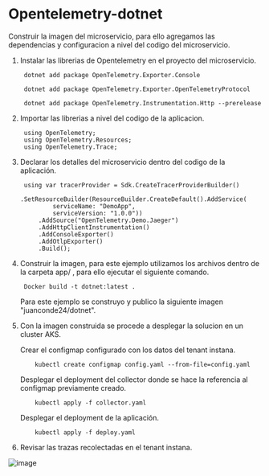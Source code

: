 # Opentelemetry-dotnet

Construir la imagen del microservicio, para ello agregamos las dependencias y configuracion a nivel del codigo del microservicio.

1. Instalar las librerias de Opentelemetry en el proyecto del microservicio.

        dotnet add package OpenTelemetry.Exporter.Console
        
        dotnet add package OpenTelemetry.Exporter.OpenTelemetryProtocol
        
        dotnet add package OpenTelemetry.Instrumentation.Http --prerelease

2. Importar las librerias a nivel del codigo de la aplicacion.

        using OpenTelemetry;
        using OpenTelemetry.Resources;
        using OpenTelemetry.Trace;

3. Declarar los detalles del microservicio dentro del codigo de la aplicación.

        using var tracerProvider = Sdk.CreateTracerProviderBuilder()
            .SetResourceBuilder(ResourceBuilder.CreateDefault().AddService(
                serviceName: "DemoApp",
                serviceVersion: "1.0.0"))
            .AddSource("OpenTelemetry.Demo.Jaeger")
            .AddHttpClientInstrumentation()
            .AddConsoleExporter()
            .AddOtlpExporter()
            .Build();


4. Construir la imagen, para este ejemplo utilizamos los archivos dentro de la carpeta app/ , para ello ejecutar el siguiente comando.

        Docker build -t dotnet:latest .

   Para este ejemplo se construyo y publico la siguiente imagen "juanconde24/dotnet".

5. Con la imagen construida se procede a desplegar la solucion en un cluster AKS.

   Crear el configmap configurado con los datos del tenant instana.

           kubectl create configmap config.yaml --from-file=config.yaml

   Desplegar el deployment del collector donde se hace la referencia al configmap previamente creado.

           kubectl apply -f collector.yaml

   Desplegar el deployment de la aplicación.

           kubectl apply -f deploy.yaml


6. Revisar las trazas recolectadas en el tenant instana.

![image](https://github.com/juan-conde-21/Opentelemetry-dotnet/assets/13276404/f97e478e-fcb5-4ce3-bedc-43c4e2e256c9)




